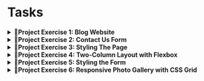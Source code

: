 # Tasks

<details>  
  <summary><strong>🎯Project Exercise 1: Blog Website</strong></summary>

- **📌 Topic Covered:** HTML
- **📝 Description:**  
  Build a simple blog webpage that includes essential HTML elements such as:

  - Headings (`<h1>`, `<h2>`, etc.)
  - Paragraphs (`<p>`)
  - Unordered and Ordered Lists (`<ul>`, `<ol>`)
  - Links (`<a>`)
  - Images (`<img>`)
  - The page should start with a `DOCTYPE` declaration and include the `<html>`, `<head>`, and `<body>` tags.

- **💡 Skills Covered:**  
   - HTML structure  
   - Embedding media

  **Deplpoyed Link** : [Task 1](https://vh-tasks-1.vercel.app/)
  </details>

<details>  
  <summary><strong>🎯Project Exercise 2: Contact Us Form</strong></summary>

- **📌 Topic Covered:** HTML
- **📝 Description:**  
  Create a **"Contact Us"** form that includes the following input fields:
  - **Name** (Required)
  - **Email** (Required)
  - **Password** (Required)
  - **Message** (Optional)

The form should include a **Submit** button. Basic validation must be implemented to ensure that the required fields are filled before submission. Use appropriate input types and attributes to enhance usability and accessibility.

- **💡 Skills Covered:**
  - Form creation
  - Input elements
  - Form validation
  - HTML attributes

  **Deplpoyed Link** : [Task 2](https://vh-tasks-2.vercel.app/)
  </details>

<details>  
  <summary><strong>🎯Project Exercise 3: Styling The Page</strong></summary>

- **📚 Topic Covered:** CSS

- **📝 Description:** 
  - Style the blog page created in Project Exercise 1 by applying CSS. Add background colors to sections, set text colors, and choose appropriate fonts. Use CSS properties to adjust text sizes, line heights, and font styles. Implement padding and margins to create spacing between elements, ensuring the layout is visually appealing and easy to read. Utilize CSS selectors and the box model to enhance the overall presentation of the page.

- **💡 Skills Covered:** 
  - CSS styling, applying selectors, text formatting, using padding/margins, and understanding the box model for layout control.

**Deplpoyed Link** : [Task 3](https://vh-tasks-3.vercel.app/)
</details>

<details>  
  <summary><strong>🎯Project Exercise 4:  Two-Column Layout with Flexbox</strong></summary>

  - **📚 Topic Covered:** HTML, CSS

- **📝 Description:** 
  - Design a two-column webpage layout using Flexbox. The page should include a header at the top, a sidebar on the left with a list of links, and a main content area on the right. The sidebar should be narrow, and the main content area should take up the remaining space.
- **💡 Skills Covered:** 
  - Flexbox for layout management, creating a two-column structure, CSS positioning.

**Deplpoyed Link** : [Task 4](https://vh-tasks-4.vercel.app/)
</details>

<details>  
  <summary><strong>🎯Project Exercise 5: Styling the Form</strong></summary>  
  
  - **📚 Topic Covered:** HTML, CSS

  - **📝 Description:** <br>
    - Enhance the "Contact Us" form created in Project Exercise 2 by applying CSS for better styling. Add hover effects to the submit button to improve user interaction, change the borders of input fields when they are focused, and refine the overall form layout with proper spacing and alignment. Use properties like `border-radius` for rounded corners, padding for inner spacing, and pseudo-classes like `:hover` and `:focus` for interactivity.

- **💡 Skills Covered:** 
  - Advanced form styling, pseudo-classes (`:hover`, `:focus`), `border-radius` for rounded corners, and using padding to improve form aesthetics.

**Deplpoyed Link** : [Task 5](https://vh-tasks-5.vercel.app/)

</details>

<details>  
  <summary><strong>🎯Project Exercise 6: Responsive Photo Gallery with CSS Grid</strong></summary>

- **📚 Topic Covered:** HTML, CSS

- **📝 Description:** 
  - Design a responsive photo gallery using CSS Grid. The gallery should display images of varying sizes in a grid layout, where the number of columns adjusts based on the screen size. Use media queries to ensure the layout is responsive and looks great on different devices, such as desktops, tablets, and mobiles. The gallery should adapt to different screen widths, adjusting the grid to display images in an optimal manner.
- **💡 Skills Covered:** 
  - CSS Grid for layout management, media queries for responsiveness, and creating flexible, adaptive designs.

**Deplpoyed Link** : [Task 6](https://vh-tasks-6.vercel.app/)

</details>
